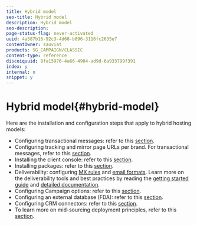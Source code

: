 ```yaml
---
title: Hybrid model
seo-title: Hybrid model
description: Hybrid model
seo-description: 
page-status-flag: never-activated
uuid: 4a587b16-92c3-4d68-b896-3116fc2635e7
contentOwner: sauviat
products: SG_CAMPAIGN/CLASSIC
content-type: reference
discoiquuid: 8fa15976-4a66-4904-ad9d-6a933799f391
index: y
internal: n
snippet: y
---
```


# Hybrid model{#hybrid-model}

Here are the installation and configuration steps that apply to hybrid hosting models:

* Configuring transactional messages: refer to this [section](../../message-center/using/transactional-messaging-architecture.md).
* Configuring tracking and mirror page URLs per brand. For transactional messages, refer to this [section](../../message-center/using/configuring-multibranding.md).
* Installing the client console: refer to this [section](../../installation/using/installing-the-client-console.md).
* Installing packages: refer to this [section](/installation/using/installing-packages.md).
* Deliverability: configuring [MX rules](../../installation/using/email-deliverability.md#mx-configuration) and [email formats](../../installation/using/email-deliverability.md#managing-email-formats). Learn more on the deliverability tools and best practices by reading the [getting started guide](https://docs.campaign.adobe.com/doc/AC/getting_started/EN/deliverability.html) and [detailed documentation](../../delivery/using/about-deliverability.md).
* Configuring Campaign options: refer to this [section](../../installation/using/configuring-campaign-options.md).
* Configuring an external database (FDA): refer to this [section](../../platform/using/accessing-an-external-database.md).
* Configuring CRM connectors: refer to this [section](../../platform/using/crm-connectors.md).
* To learn more on mid-sourcing deployment principles, refer to this [section](../../installation/using/mid-sourcing-deployment.md).

